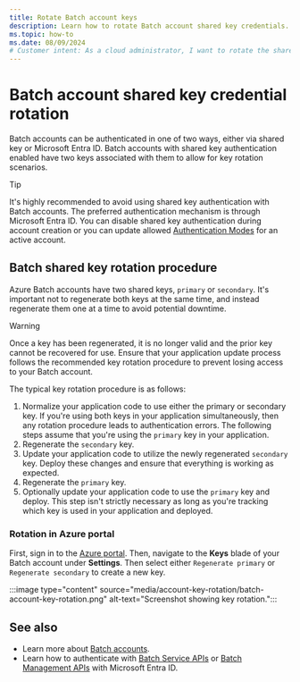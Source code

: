 ```yaml
---
title: Rotate Batch account keys
description: Learn how to rotate Batch account shared key credentials.
ms.topic: how-to
ms.date: 08/09/2024
# Customer intent: As a cloud administrator, I want to rotate the shared keys for my Batch account, so that I can maintain secure access without downtime and follow best practices for key management.
---
```

# Batch account shared key credential rotation

Batch accounts can be authenticated in one of two ways, either via shared key or Microsoft Entra ID. Batch accounts
with shared key authentication enabled have two keys associated with them to allow for key rotation scenarios.

> [!TIP]
> It's highly recommended to avoid using shared key authentication with Batch accounts. The preferred authentication
> mechanism is through Microsoft Entra ID. You can disable shared key authentication during account creation or you
> can update allowed [Authentication Modes](/rest/api/batchmanagement/batch-account/create#authenticationmode) for an
> active account.

## Batch shared key rotation procedure

Azure Batch accounts have two shared keys, `primary` or `secondary`. It's important not to regenerate both
keys at the same time, and instead regenerate them one at a time to avoid potential downtime.

> [!WARNING]
> Once a key has been regenerated, it is no longer valid and the prior key cannot be recovered for use. Ensure
> that your application update process follows the recommended key rotation procedure to prevent losing access
> to your Batch account.

The typical key rotation procedure is as follows:

1. Normalize your application code to use either the primary or secondary key. If you're using both keys in your
application simultaneously, then any rotation procedure leads to authentication errors. The following steps assume
that you're using the `primary` key in your application.
1. Regenerate the `secondary` key.
1. Update your application code to utilize the newly regenerated `secondary` key. Deploy these changes and
ensure that everything is working as expected.
1. Regenerate the `primary` key.
1. Optionally update your application code to use the `primary` key and deploy. This step isn't strictly
necessary as long as you're tracking which key is used in your application and deployed.

### Rotation in Azure portal

First, sign in to the [Azure portal](https://portal.azure.com). Then, navigate to the **Keys** blade of your
Batch account under **Settings**. Then select either `Regenerate primary` or `Regenerate secondary` to create a new key.

   :::image type="content" source="media/account-key-rotation/batch-account-key-rotation.png" alt-text="Screenshot showing key rotation.":::

## See also

- Learn more about [Batch accounts](accounts.md).
- Learn how to authenticate with [Batch Service APIs](batch-aad-auth.md)
or [Batch Management APIs](batch-aad-auth-management.md) with Microsoft Entra ID.
